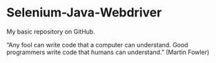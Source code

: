 # Selenium-Java-Webdriver
My basic repository on GitHub.

“Any fool can write code that a computer can understand. Good programmers write code that humans can understand.”
(Martin Fowler)
